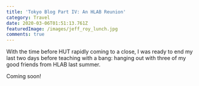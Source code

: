 ```yaml
---
title: 'Tokyo Blog Part IV: An HLAB Reunion'
category: Travel
date: 2020-03-06T01:51:13.761Z
featuredImage: /images/jeff_roy_lunch.jpg
comments: true
---
```

With the time before HUT rapidly coming to a close, I was ready to end my last two days before teaching with a bang: hanging out with three of my good friends from HLAB last summer. 

Coming soon!